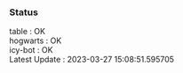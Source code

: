 ### Status


table : OK  
hogwarts : OK  
icy-bot : OK  
Latest Update : 2023-03-27 15:08:51.595705
